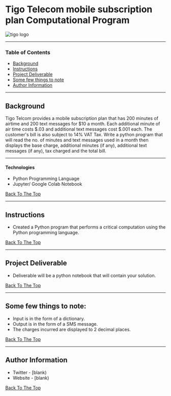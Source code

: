 # Tigo Telecom mobile subscription plan Computational Program

![tigo logo](https://user-images.githubusercontent.com/67068918/92004520-fc088100-ed4a-11ea-990b-d131ecc2dac4.png)

---

### Table of Contents

- [Background](#description)
- [Instructions](#how-to-use)
- [Project Deliverable](#references)
- [Some few things to note](#license)
- [Author Information](#author-info)

---

## Background

Tigo Telcom provides a mobile subscription plan that has 200 minutes of airtime and 200 text messages for $10 a month. Each additional minute of air time costs $.03 and additional text messages cost $.001 each. The customer's bill is also subject to 14% VAT Tax. Write a python program that will read the no. of minutes and text messages used in a month then displays the base charge, additional minutes (if any), additional text messages (if any), tax charged and the total bill. 

---

#### Technologies

- Python Programming Language
- Jupyter/ Google Colab Notebook

[Back To The Top](#read-me-template)

---

## Instructions
* Created a Python program that performs a critical computation using the Python programming language. 


[Back To The Top](#read-me-template)

---

## Project Deliverable
* Deliverable will be a python notebook that will contain your solution. 

[Back To The Top](#read-me-template)

---

## Some few things to note:
* Input is in the form of a dictionary. 
* Output is in the form of a SMS message. 
* The charges incurred  are displayed to 2 decimal places. 

[Back To The Top](#read-me-template)

---

## Author Information

- Twitter - [blank)
- Website - [blank)

[Back To The Top](#read-me-template)


